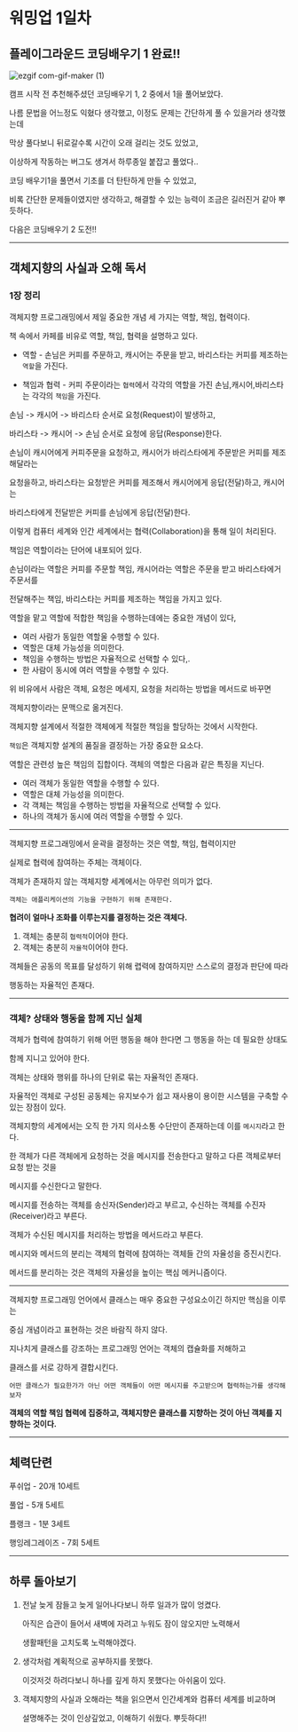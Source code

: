 # 워밍업 1일차

## 플레이그라운드 코딩배우기 1 완료!!

![ezgif com-gif-maker (1)](https://user-images.githubusercontent.com/70311145/118243495-780db800-b4d9-11eb-8704-c0374b2fecdc.gif)

캠프 시작 전 추천해주셨던 코딩배우기 1, 2 중에서 1을 풀어보았다.

나름 문법을 어느정도 익혔다 생각했고, 이정도 문제는 간단하게 풀 수 있을거라 생각했는데

막상 풀다보니 뒤로갈수록 시간이 오래 걸리는 것도 있었고,

이상하게 작동하는 버그도 생겨서 하루종일 붙잡고 풀었다..

코딩 배우기1을 풀면서 기초를 더 탄탄하게 만들 수 있었고,

비록 간단한 문제들이였지만 생각하고, 해결할 수 있는 능력이 조금은 길러진거 같아 뿌듯하다.

다음은 코딩배우기 2 도전!!

---

## 객체지향의 사실과 오해 독서

### 1장 정리

객체지향 프로그래밍에서 제일 중요한 개념 세 가지는 역할, 책임, 협력이다.

책 속에서 카페를 비유로 역할, 책임, 협력을 설명하고 있다.

- 역할 - 손님은 커피를 주문하고, 캐시어는 주문을 받고, 바리스타는 커피를 제조하는 `역할`을 가진다.

- 책임과 협력 - 커피 주문이라는 `협력`에서 각각의 역할을 가진 손님,캐시어,바리스타는 각각의 `책임`을 가진다.

손님 -> 캐시어 -> 바리스타 순서로 요청(Request)이 발생하고,

바리스타 -> 캐시어 -> 손님 순서로 요청에 응답(Response)한다.

손님이 캐시어에게 커피주문을 요청하고, 캐시어가 바리스타에게 주문받은 커피를 제조해달라는

요청을하고, 바리스타는 요청받은 커피를 제조해서 캐시어에게 응답(전달)하고, 캐시어는

바리스타에게 전달받은 커피를 손님에게 응답(전달)한다.

이렇게 컴퓨터 세계와 인간 세계에서는 협력(Collaboration)을 통해 일이 처리된다.

책임은 역할이라는 단어에 내포되어 있다.

손님이라는 역할은 커피를 주문할 책임, 캐시어라는 역할은 주문을 받고 바리스타에거 주문서를

전달해주는 책임, 바리스타는 커피를 제조하는 책임을 가지고 있다.

역할을 맡고 역할에 적합한 책임을 수행하는데에는 중요한 개념이 있다,

- 여러 사람가 동일한 역할울 수행할 수 있다.
- 역할은 대체 가능성을 의미한다.
- 책임을 수행하는 방법은 자율적으로 선택할 수 있다,.
- 한 사람이 동시에 여러 역할을 수행할 수 있다.

위 비유에서 사람은 객체, 요청은 메세지, 요청을 처리하는 방법을 메서드로 바꾸면

객체지향이라는 문맥으로 옮겨진다.

객체지향 설계에서 적절한 객체에게 적절한 책임을 할당하는 것에서 시작한다.

`책임`은 객체지향 설계의 품질을 결정하는 가장 중요한 요소다.

역할은 관련성 높은 책임의 집합이다. 객체의 역할은 다음과 같은 특징을 지닌다.

- 여러 객체가 동일한 역할을 수행할 수 있다.
- 역할은 대체 가능성을 의미한다.
- 각 객체는 책임을 수행하는 방법을 자율적으로 선택할 수 있다.
- 하나의 객체가 동시에 여러 역할을 수행할 수 있다.

---

객체지향 프로그래밍에서 윤곽을 결정하는 것은 역할, 책임, 협력이지만

실제로 협력에 참여하는 주체는 객체이다.

객체가 존재하지 않는 객체지향 세계에서는 아무런 의미가 없다.

`객체는 애플리케이션의 기능을 구현하기 위해 존재한다.`

**협려이 얼마나 조화를 이루는지를 결정하는 것은 객체다.**

1. 객체는 충분히 `협력적`이어야 한다.
2. 객체는 충분히 `자율적`이어야 한다.

객체들은 공동의 목표를 달성하기 위해 렵력에 참여하지만 스스로의 결정과 판단에 따라

행동하는 자율적인 존재다.

---

### 객체? 상태와 행동을 함께 지닌 실체

객체가 협력에 참여하기 위해 어떤 행동을 해야 한다면 그 행동을 하는 데 필요한 상태도

함께 지니고 있어야 한다.

객체는 상태와 행위를 하나의 단위로 묶는 자율적인 존재다.

자율적인 객체로 구성된 공동체는 유지보수가 쉽고 재사용이 용이한 시스템을 구축할 수 있는 장점이 있다.

객체지향의 세계에서는 오직 한 가지 의사소통 수단만이 존재하는데 이를 `메시지`라고 한다.

한 객체가 다른 객체에게 요청하는 것을 메시지를 전송한다고 말하고 다른 객체로부터 요청 받는 것을

메시지를 수신한다고 말한다.

메시지를 전송하는 객체를 송신자(Sender)라고 부르고, 수신하는 객체를 수진자(Receiver)라고 부른다.

객체가 수신된 메시지를 처리하는 방법을 메서드라고 부른다.

메시지와 메서드의 분리는 객체의 협력에 참여하는 객체들 간의 자율성을 증진시킨다.

메서드를 분리하는 것은 객체의 자율성을 높이는 핵심 메커니즘이다.

---

객체지향 프로그래밍 언어에서 클래스는 매우 중요한 구성요소이긴 하지만 핵심을 이루는

중심 개념이라고 표현하는 것은 바람직 하지 않다.

지나치게 클래스를 강조하는 프로그래밍 언어는 객체의 캡슐화를 저해하고

클래스를 서로 강하게 결합시킨다.

`어떤 클래스가 필요한가가 아닌 어떤 객체들이 어떤 메시지를 주고받으며 협력하는가를 생각해보자`

**객체의 역할 책임 협력에 집중하고, 객체지향은 클래스를 지향하는 것이 아닌 객체를 지향하는 것이다.**

---

## 체력단련

푸쉬업 - 20개 10세트

풀업 - 5개 5세트

플랭크 - 1분 3세트

행잉레그레이즈 - 7회 5세트

---

## 하루 돌아보기

1. 전날 늦게 잠들고 늦게 일어나다보니 하루 일과가 많이 엉켰다.

   아직은 습관이 들어서 새벽에 자려고 누워도 잠이 않오지만 노력해서

   생활패턴을 고치도록 노력해야겠다.

2. 생각처럼 계획적으로 공부하지를 못했다.

   이것저것 하려다보니 하나를 깊게 하지 못했다는 아쉬움이 있다.

3. 객체지향의 사실과 오해라는 책을 읽으면서 인간세계와 컴퓨터 세계를 비교하며

   설명해주는 것이 인상깊었고, 이해하기 쉬웠다. 뿌듯하다!!

